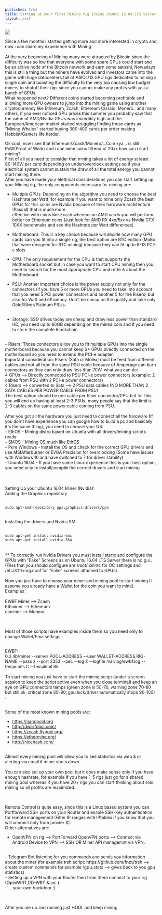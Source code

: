 ```yaml
---
published: true
title: Setting up your first Mining rig (Using Ubuntu 16.04 LTS Server)
layout: post
---
```

![](https://cryptoyeti.com/wp-content/uploads/2016/10/mining-zcash-326x245.png)

Since a few months i started getting more and more interested in crypto and now i can share my experience with Mining. <br>
<br>
At the very beginning of Mining many were attracted by Bitcoin since the difficulty was so low that everyone with some spare GPUs could start and be an active node of the Bitcoin network and earn some satoshi, Nowadays this is still a thing but the miners have evolved and investors came into the game with huge datacenters full of ASICs/13 GPU rigs dedicated to mining a single coin and boosting the difficulty to the very top causing low budget miners to shutoff their rigs since you cannot make any profits with just a bunch of GPUs.<br>
What happened next? Different coins started becoming profitable and allowing more GPU owners to jump into the mining game using another cryptocurrency like Ethereum, Zcash, Ethereum Classic, Monero.. and many others, if you ever noticed GPU prices this summer you probably saw that the value of AMD/Nvidia GPUs was incredibly high and the European/American market started struggling finding those cards as "Mining Whales" started buying 300-400 cards per order making Hobbist/Gamers life harder.<br>

Ok cool, now i see that Ethereum/Zcash/Monero/...Coin xyz... is still PoW(Proof of Work) and i can mine coins till end of 20xx how can i start mining? <br>
First of all you need to consider that mining takes a lot of energy at least 80-140W per card depending on under/overclock settings so if your electrical system cannot sustain the draw of all the total energy you cannot start mining there.<br>
After you have made your elettrical considerations you can start setting up your Mining rig, the only components necessary for mining are:<br>


- Multiple GPUs: Depending on the algorithm you need to choose the best Hashrate per Watt, for example if you want to mine only Zcash the best GPUs for this coins are Nvidia because of their hardware architecture (Pascal) that is much more <br>
effective with coins like Zcash whereas on AMD cards you will perform better on Ethereum coins (Just look for AMD RX 4xx/5xx vs Nvidia GTX 10XX benchmaks and see the Hashrate per Watt differences).

- Motherboard: This is a key choice because will decide how many GPU cards can you fit into a single rig, the best option are BTC edition (MoBo that were designed for BTC mining) because they can fit up to 6-13 PCI-e slots <br>

- CPU: The only requirement for the CPU is that supports the Motherboard socket but in case you want to start CPU mining then you need to search for the most appropriate CPU and rethink about the Motherboard.
 
- PSU: Another important choice is the power supply not only for the connectors (if you have 5 or more GPUs you need to take into account that you need 5 PCI power connectors and another 5 for the Risers) but also for Watt and efficiency.
  Don't be cheap on the quality and take only Gold/Silver/Platinum PSUs. <br>
  <br>
- Storage: SSD drives today are cheap and draw less power than standard HD, you need up to 60GB depending on the mined coin and if you need to store the complete Blockchain.<br>
<br>
- Risers: Those connectors allow you to fit multiple GPUs into the single motherboard because you cannot keep 6+ GPUs directly connected on the motherboard so you need to extend the PCI-e adapter.<br>
  Important consideration: Risers (Sata or Molex) must be feed from different cables and not all from the same PSU cable because of Amperage can burn connectors as they can only draw less than 70W, what you can do:<br>
  4 GPUs --> Directly connected to PSU PCI-e power connectors (example: 2 cables from PSU with 2 PCI-e power connectors)<br>
  4 Risers --> converted to Sata --> 2 PSU sata cables  (NO MORE THAN 2 SATA CABLES PER POWER CABLE FROM PSU)<br>
  The best option should be one cable per Riser connector/GPU but for this you will end up having at least 2-3 PSUs, many people say that the limit is 2-3 cables on the same power cable coming from PSU.<br>
<br>
After you got all the hardware you just need to connect all the hardware (If you don't have experience you can google how to build a pc and basically it's the same thing), you need to choose your OS:<br>
- EthOS - Mining distro based on Ubuntu with all drivers/mining scripts ready<br>
- SMOS - Mining OS much like EthOS<br>
- Pure Windows - Install the OS and check for the correct GPU drivers and use MSIAfterburner or EVGA Precision for overclocking (Some have issues with Windows 10 and have switched to 7 for driver stability)<br>
- Ubuntu 16.04 - If you have some Linux experience this is your best option, you need only to install/compile the correct drivers and start mining<br>
<br>
<br>
<br>
Setting Up your Ubuntu 16.04 Miner (Nvidia):<br>
Adding the Graphics repository<br><br>

```sudo apt-add-repository ppa:graphics-drivers/ppa ```<br><br>

Installing the drivers and Nvidia SMI<br><br>

```sudo apt-get install nvidia-smi```<br>
```sudo apt-get install nvidia-384```<br>
<br><br>
** To correctly run Nvidia Drivers you must install startx and configure the GPUs with "Fake" Screens as on Ubuntu 16.04 LTS Server there is no gui.. (Files that you should configure are /root/.xinitrc for OC settings and /etc/X11/xorg.conf for "Fake" screens attached to GPUs)<br> <br>
Now you just have to choose your miner and mining pool to start mining (I assume you already have a Wallet for the coin you want to mine).<br>
Examples:<br>
<br>
EWBF Miner --> Zcash<br>
Ethminer --> Ethereum<br>
ccminer --> Monero<br>
<br><br>

Most of those scripts have examples inside them so you need only to change Wallet/Pool settings:<br><br>


EWBF:<br>
0.3.4b/miner --server POOL-ADDRESS --user WALLET-ADDRESS.RIG-NAME --pass z --port 3333 --pec --log 2 --logfile /var/log/ewbf.log --tempunits C --templimit 85<br>
<br>
To start mining you just have to start the mining script (under a screen session to keep the script active even when you close terminal) and keep an eye on GPU,connectors temps (green zone is 50-70, warning zone 70-80 but still ok, critical zone 80-90, gpu lock/driver automatically stops 90-100) .<br><br>


Some of the most known mining pools are:<br>
- https://nanopool.org<br>
- http://dwarfpool.com/<br>
- https://zcash.flypool.org/<br>
- https://ethermine.org/<br>
- http://nicehash.com/<br>
<br>
Almost every mining pool will allow you to see statistics via web & or alerting via email if miner shuts down.<br>
<br>
You can also set up your own pool but it does make sense only if you have enough hashrate, for example if you have 1-5 rigs just go for a shared mining pool whereas if you have 20+ rigs you can start thinking about solo mining so all profits are maximized. <br>
<br><br>


Remote Control is quite easy, since this is a Linux based system you can Portforward SSH ports on your Router and enable SSH-Key authentication for remote management (Filter IP ranges with IPtables if you know that you will connect only from provier X). <br>
Other alternatives are:<br>
- OpenVPN on rig --> PortForward OpenVPN ports --> Connect via Android Device to VPN --> SSH OR Miner API managemnt via VPN.
<br>
- Telegram Bot listening for you commands and sends you information about the miner (for example trsh script: https://github.com/fnzv/trsh --> create custom commands for example /gpu_stats --> gives back to you gpu statistics)
<br>
- Setting up a VPN with your Router then from there connect to your rig (OpenWRT,DD-WRT & co..)
<br>
- ... your own backdoor :)

<br><br>
After you are up and running just HODL and keep mining
